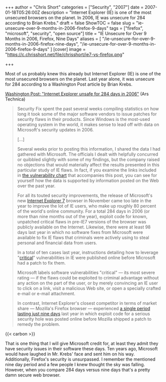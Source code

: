 +++
author = "Chris Short"
categories = ["Security", "2007"]
date = 2007-01-18T05:26:00Z
description = "Internet Explorer (IE) is one of the most unsecured browsers on the planet. In 2006, IE was unsecure for 284 according to Brian Krebs."
draft = false
ShowTOC = false
slug = "ie-unsecure-over-9-months-in-2006-firefox-9-days"
tags = ["firefox", "microsoft", "security", "open source"]
title = "IE Unsecure for Over 9 Months in 2006, Firefox, Nine Days"
aliases = [
    "/ie-unsecure-for-over-9-months-in-2006-firefox-nine-days",
    "/ie-unsecure-for-over-9-months-in-2006-firefox-9-days"
]
[cover]
image = "https://c.chrisshort.net/file/chrisshort/ie7-vs-firefox.png"

+++

Most of us probably knew this already but Internet Explorer (IE) is one of the most unsecured browsers on the planet. Last year alone, it was unsecure for 284 according to a Washington Post article by Brian Krebs.



[Washington Post: "Internet Explorer unsafe for 284 days in 2006"](https://arstechnica.com/information-technology/2007/01/6498/) (Ars Technica)

>Security Fix spent the past several weeks compiling statistics on how long it took some of the major software vendors to issue patches for security flaws in their products. Since Windows is the most-used operating system in the world, it makes sense to lead off with data on Microsoft's security updates in 2006.
>
>[...]
>
>Several weeks prior to posting this information, I shared the data I had gathered with Microsoft. The officials I dealt with helpfully concurred or quibbled slightly with some of my findings, but the company raised no objections that would materially affect the results presented in this particular study of IE flaws. In fact, if you examine the links included in [the vulnerability chart](http://www.washingtonpost.com/wp-srv/technology/daily/graphics/index20070104.html) that accompanies this post, you can see for yourself how the data is supported by information posted on the Web over the past year.
>
>For all its touted security improvements, the release of Microsoft's new [Internet Explorer 7](https://support.microsoft.com/en-us/products/internet-explorer) browser in November came too late in the year to improve the lot of IE users, who make up roughly 80 percent of the world's online community. For a total 284 days in 2006 (or more than nine months out of the year), exploit code for known, unpatched critical flaws in pre-IE7 versions of the browser was publicly available on the Internet. Likewise, there were at least 98 days last year in which no software fixes from Microsoft were available to fix IE flaws that criminals were actively using to steal personal and financial data from users.
>
>In a total of ten cases last year, instructions detailing how to leverage "[critical](https://technet.microsoft.com/en-us/security/gg309177.aspx)" vulnerabilities in IE were published online before Microsoft had a patch to fix them.
>
>Microsoft labels software vulnerabilities "critical" — its most severe rating — if the flaws could be exploited to criminal advantage without any action on the part of the user, or by merely convincing an IE user to click on a link, visit a malicious Web site, or open a specially crafted e-mail or e-mail attachment.
>
>In contrast, Internet Explorer's closest competitor in terms of market share — Mozilla's Firefox browser — experienced [a single period lasting just nine days](http://forums.mozillazine.org/viewtopic.php?t=408603) last year in which exploit code for a serious security hole was posted online before Mozilla shipped a patch to remedy the problem.

{{< carbon >}}

That is one thing that I will give Microsoft credit for, at least they admit they have security issues in their software these days. Ten years ago, Microsoft would have laughed in Mr. Krebs' face and sent him on his way. Additionally, Firefox's security is unsurpassed. I remember the mentioned nine day period and a few people I knew thought the sky was falling. However, when you compare 284 days versus nine days that's a pretty damn secure web browser.
